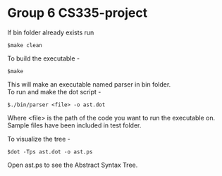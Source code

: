 # Group 6 CS335-project
If bin folder already exists run 
```
$make clean
```
To build the executable -
```
$make
```
This will make an executable named parser in bin folder.<br /> 
To run and make the dot script -
```
$./bin/parser <file> -o ast.dot
```
Where \<file\> is the path of the code you want to run the executable on.<br /> 
Sample files have been included in test folder.

To visualize the tree -
```
$dot -Tps ast.dot -o ast.ps
```
Open ast.ps to see the Abstract Syntax Tree.
